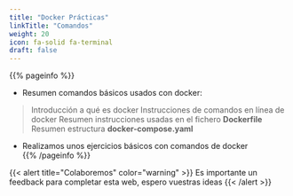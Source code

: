 ```yaml
---
title: "Docker Prácticas"
linkTitle: "Comandos"
weight: 20
icon: fa-solid fa-terminal
draft: false    
---
```


{{% pageinfo %}}
* Resumen comandos básicos usados con docker:
> Introducción a qué es docker
> Instrucciones de comandos en línea de docker
> Resumen instrucciones usadas en el fichero __Dockerfile__
> Resumen estructura __docker-compose.yaml__
* Realizamos unos ejercicios básicos con comandos de docker    
{{% /pageinfo %}}

{{< alert title="Colaboremos" color="warning" >}}
Es importante un feedback para completar esta web, espero vuestras ideas
{{< /alert >}}

